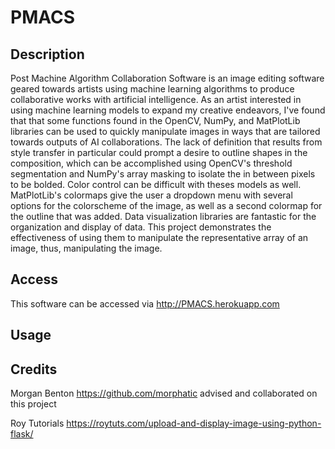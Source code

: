 # PMACS

## Description

Post Machine Algorithm Collaboration Software is an image editing software geared towards artists using machine learning algorithms to produce collaborative works with artificial intelligence. As an artist interested in using machine learning models to expand my creative endeavors, I've found that that some functions found in the OpenCV, NumPy, and MatPlotLib libraries can be used to quickly manipulate images in ways that are tailored towards outputs of AI collaborations. The lack of definition that results from style transfer in particular could prompt a desire to outline shapes in the composition, which can be accomplished using OpenCV's threshold segmentation and NumPy's array masking to isolate the in between pixels to be bolded. Color control can be difficult with theses models as well. MatPlotLib's colormaps give the user a dropdown menu with several options for the colorscheme of the image, as well as a second colormap for the outline that was added. Data visualization libraries are fantastic for the organization and display of data. This project demonstrates the effectiveness of using them to manipulate the representative array of an image, thus, manipulating the image.

## Access

This software can be accessed via http://PMACS.herokuapp.com 

## Usage

## Credits

Morgan Benton https://github.com/morphatic advised and collaborated on this project

Roy Tutorials https://roytuts.com/upload-and-display-image-using-python-flask/ 
